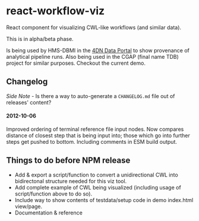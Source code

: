 # react-workflow-viz
React component for visualizing CWL-like workflows (and similar data).

This is in alpha/beta phase.


Is being used by HMS-DBMI in the [4DN Data Portal](https://data.4dnucleome.org/experiment-set-replicates/4DNESMU2MA2G/#graph-section) to show provenance of analytical pipeline runs.
Also being used in the CGAP (final name TDB) project for similar purposes.
Checkout the current demo.

## Changelog
_Side Note -_ Is there a way to auto-generate a `CHANGELOG.md` file out of releases' content?

#### 2012-10-06

Improved ordering of terminal reference file input nodes.
Now compares distance of closest step that is being input into; those which go into further steps get pushed to bottom.
Including comments in ESM build output.


## Things to do before NPM release

- Add & export a script/function to convert a unidirectional CWL into bidirectonal structure needed for this viz tool.
- Add complete example of CWL being visualized (including usage of script/function above to do so).
- Include way to show contents of testdata/setup code in demo index.html view/page.
- Documentation & reference
